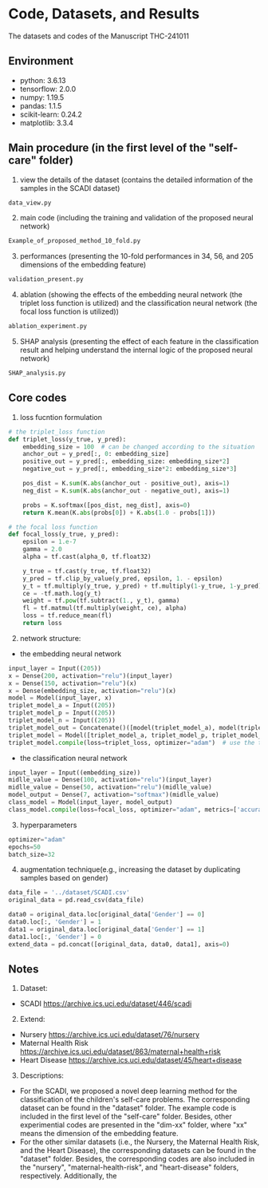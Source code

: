 # Code, Datasets, and Results
The datasets and codes of the Manuscript THC-241011

## Environment
* python: 3.6.13
* tensorflow: 2.0.0
* numpy: 1.19.5
* pandas: 1.1.5
* scikit-learn: 0.24.2
* matplotlib: 3.3.4
  
## Main procedure (in the first level of the "self-care" folder)
1. view the details of the dataset (contains the detailed information of the samples in the SCADI dataset)
```python
data_view.py
```
2. main code (including the training and validation of the proposed neural network)
```python
Example_of_proposed_method_10_fold.py
```
3. performances (presenting the 10-fold performances in 34, 56, and 205 dimensions of the embedding feature)
```python
validation_present.py
```
4. ablation (showing the effects of the embedding neural network (the triplet loss function is utilized) and the classification neural network (the focal loss function is utilized))
```python
ablation_experiment.py
```
5. SHAP analysis (presenting the effect of each feature in the classification result and helping understand the internal logic of the proposed neural network)
```python
SHAP_analysis.py
```

## Core codes
1. loss fucntion formulation
```python
# the triplet_loss function
def triplet_loss(y_true, y_pred):
    embedding_size = 100  # can be changed according to the situation
    anchor_out = y_pred[:, 0: embedding_size]
    positive_out = y_pred[:, embedding_size: embedding_size*2]
    negative_out = y_pred[:, embedding_size*2: embedding_size*3]

    pos_dist = K.sum(K.abs(anchor_out - positive_out), axis=1)
    neg_dist = K.sum(K.abs(anchor_out - negative_out), axis=1)

    probs = K.softmax([pos_dist, neg_dist], axis=0)
    return K.mean(K.abs(probs[0]) + K.abs(1.0 - probs[1]))

# the focal loss function
def focal_loss(y_true, y_pred):
    epsilon = 1.e-7
    gamma = 2.0
    alpha = tf.cast(alpha_0, tf.float32)

    y_true = tf.cast(y_true, tf.float32)
    y_pred = tf.clip_by_value(y_pred, epsilon, 1. - epsilon)
    y_t = tf.multiply(y_true, y_pred) + tf.multiply(1-y_true, 1-y_pred)
    ce = -tf.math.log(y_t)
    weight = tf.pow(tf.subtract(1., y_t), gamma)
    fl = tf.matmul(tf.multiply(weight, ce), alpha)
    loss = tf.reduce_mean(fl)
    return loss
```
2. network structure:
* the embedding neural network
```python
input_layer = Input((205))
x = Dense(200, activation="relu")(input_layer)
x = Dense(150, activation="relu")(x)
x = Dense(embedding_size, activation="relu")(x)
model = Model(input_layer, x)
triplet_model_a = Input((205))
triplet_model_p = Input((205))
triplet_model_n = Input((205))
triplet_model_out = Concatenate()([model(triplet_model_a), model(triplet_model_p), model(triplet_model_n)])
triplet_model = Model([triplet_model_a, triplet_model_p, triplet_model_n], triplet_model_out)
triplet_model.compile(loss=triplet_loss, optimizer="adam")  # use the triplet loss
```
* the classification neural network
```python
input_layer = Input((embedding_size))
midlle_value = Dense(100, activation="relu")(input_layer)
midlle_value = Dense(50, activation="relu")(midlle_value)
model_output = Dense(7, activation="softmax")(midlle_value)
class_model = Model(input_layer, model_output)
class_model.compile(loss=focal_loss, optimizer="adam", metrics=['accuracy', f1])  # use the focal loss
```

3. hyperparameters
```python
optimizer="adam"
epochs=50
batch_size=32
```

4. augmentation technique(e.g., increasing the dataset by duplicating samples based on gender)
```python
data_file = '../dataset/SCADI.csv'
original_data = pd.read_csv(data_file)

data0 = original_data.loc[original_data['Gender'] == 0]
data0.loc[:, 'Gender'] = 1
data1 = original_data.loc[original_data['Gender'] == 1]
data1.loc[:, 'Gender'] = 0
extend_data = pd.concat([original_data, data0, data1], axis=0)
```

## Notes
1. Dataset: 
* SCADI https://archive.ics.uci.edu/dataset/446/scadi

2. Extend:
* Nursery https://archive.ics.uci.edu/dataset/76/nursery
* Maternal Health Risk https://archive.ics.uci.edu/dataset/863/maternal+health+risk
* Heart Disease https://archive.ics.uci.edu/dataset/45/heart+disease

3. Descriptions:
* For the SCADI, we proposed a novel deep learning method for the classification of the children's self-care problems. The corresponding dataset can be found in the "dataset" folder. The example code is included in the first level of the "self-care" folder. Besides, other experimential codes are presented in the "dim-xx" folder, where "xx" means the dimension of the embedding feature.
* For the other similar datasets (i.e., the Nursery, the Maternal Health Risk, and the Heart Disease), the corresponding datasets can be found in the "dataset" folder. Besides, the corresponding codes are also included in the "nursery", "maternal-health-risk", and "heart-disease" folders, respectively. Additionally, the 
